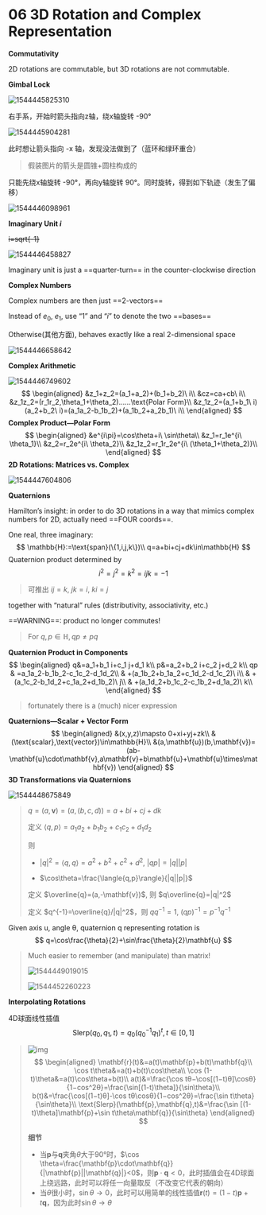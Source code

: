 # 06 3D Rotation and Complex Representation

**Commutativity**

2D rotations are commutable, but 3D rotations are not commutable.

**Gimbal Lock**

![1544445825310](assets/1544445825310.jpg)

右手系，开始时箭头指向z轴，绕x轴旋转 -90°

![1544445904281](assets/1544445904281.jpg)

此时想让箭头指向 -x 轴，发现没法做到了（蓝环和绿环重合）

> 假装图片的箭头是圆锥+圆柱构成的

只能先绕x轴旋转 -90°，再向y轴旋转 90°。同时旋转，得到如下轨迹（发生了偏移）

![1544446098961](assets/1544446098961.jpg)

**Imaginary Unit $i$**

~~i=sqrt{-1}~~

![1544446458827](assets/1544446458827.jpg)

Imaginary unit is just a ==quarter-turn== in the counter-clockwise direction 

**Complex Numbers**

Complex numbers are then just ==2-vectors== 

Instead of $e_0$, $e_1$, use “$1$” and “$i$” to denote the two ==bases== 

Otherwise(其他方面), behaves exactly like a real 2-dimensional space 

![1544446658642](assets/1544446658642.jpg)

**Complex Arithmetic**

![1544446749602](assets/1544446749602.jpg)
$$
\begin{aligned}
&z_1+z_2=(a_1+a_2)+(b_1+b_2)\ i\\
&cz=ca+cb\ i\\
&z_1z_2=(r_1r_2,\theta_1+\theta_2)......\text{Polar Form}\\
&z_1z_2=(a_1+b_1\ i)(a_2+b_2\ i)=(a_1a_2-b_1b_2)+(a_1b_2+a_2b_1)\ i\\
\end{aligned}
$$
**Complex Product—Polar Form**
$$
\begin{aligned}
&e^{i\pi}=\cos\theta+i\ \sin\theta\\
&z_1=r_1e^{i\ \theta_1}\\
&z_2=r_2e^{i\ \theta_2}\\
&z_1z_2=r_1r_2e^{i\ (\theta_1+\theta_2)}\\
\end{aligned}
$$
**2D Rotations: Matrices vs. Complex**

![1544447604806](assets/1544447604806.jpg)

**Quaternions**

Hamilton’s insight: in order to do 3D rotations in a way that mimics complex numbers for 2D, actually need ==FOUR coords==. 

One real, three imaginary: 
$$
\mathbb{H}:=\text{span}(\{1,i,j,k\})\\
q=a+bi+cj+dk\in\mathbb{H}
$$
Quaternion product determined by 
$$
i^2=j^2=k^2=ijk=-1
$$
>可推出 $ij=k,\ jk=i,\ ki=j$

together with “natural” rules (distributivity, associativity, etc.) 

==WARNING==: product no longer commutes! 

> For $q,p\in\mathbb{H},qp\ne pq$

**Quaternion Product in Components**
$$
\begin{aligned}
q&=a_1+b_1 i+c_1 j+d_1 k\\
p&=a_2+b_2 i+c_2 j+d_2 k\\
qp
& =a_1a_2-b_1b_2-c_1c_2-d_1d_2\\
& +(a_1b_2+b_1a_2+c_1d_2-d_1c_2)\ i\\
& +(a_1c_2-b_1d_2+c_1a_2+d_1b_2)\ j\\
& +(a_1d_2+b_1c_2-c_1b_2+d_1a_2)\ k\\
\end{aligned}
$$

> fortunately there is a (much) nicer expression

**Quaternions—Scalar + Vector Form**
$$
\begin{aligned}
&(x,y,z)\mapsto 0+xi+yj+zk\\
&(\text{scalar},\text{vector})\in\mathbb{H}\\
&(a,\mathbf{u})(b,\mathbf{v})=(ab-\mathbf{u}\cdot\mathbf{v},a\mathbf{v}+b\mathbf{u}+\mathbf{u}\times\mathbf{v})
\end{aligned}
$$
**3D Transformations via Quaternions**

![1544448675849](assets/1544448675849.jpg)

> $q=(a,\mathbf{v})=(a,(b,c,d))=a+bi+cj+dk$
>
> 定义 $\langle{q,p}\rangle=a_1a_2+b_1b_2+c_1c_2+d_1d_2$
>
> 则
>
> - $|q|^2=\langle{q,q}\rangle=a^2+b^2+c^2+d^2,\ |qp|=|q||p|$
>
> - $\cos\theta=\frac{\langle{q,p}\rangle}{|q||p|}$
>
> 定义 $\overline{q}=(a,-\mathbf{v})$, 则 $q\overline{q}=|q|^2$
>
> 定义 $q^{-1}=\overline{q}/|q|^2$，则 $qq^{-1} = 1,\ (qp)^{-1}=p^{-1}q^{-1}$

Given axis u, angle θ, quaternion q representing rotation is  
$$
q=\cos\frac{\theta}{2}+\sin\frac{\theta}{2}\mathbf{u}
$$

>Much easier to remember (and manipulate) than matrix! 
>
>![1544449019015](assets/1544449019015.jpg)
>
>![1544452260223](assets/1544452260223.jpg)

**Interpolating Rotations**

4D球面线性插值
$$
\text{Slerp}(q_0,q_1,t)=q_0(q_0^{-1}q_1)^t,t\in[0,1]
$$

>![img](assets/1544452129532.jpg)
>$$
>\begin{aligned}
>\mathbf{r}(t)&=a(t)\mathbf{p}+b(t)\mathbf{q}\\
>\cos t\theta&=a(t)+b(t)\cos\theta\\
>\cos (1-t)\theta&=a(t)\cos\theta+b(t)\\
>a(t)&=\frac{\cos tθ−\cos[(1−t)θ]\cosθ}{1−cos^2θ}=\frac{\sin[(1-t)\theta]}{\sin\theta}\\
>b(t)&=\frac{\cos[(1−t)θ]-\cos tθ\cosθ}{1−cos^2θ}=\frac{\sin t\theta}{\sin\theta}\\
>\text{Slerp}(\mathbf{p},\mathbf{q},t)&=\frac{\sin [(1-t)\theta]\mathbf{p}+\sin t\theta\mathbf{q}}{\sin\theta}
>\end{aligned}
>$$
>
>**细节**
>
>- 当$\mathbf{p}$与$\mathbf{q}$夹角$\theta$大于90°时，$\cos \theta=\frac{\mathbf{p}\cdot\mathbf{q}}{|\mathbf{p}||\mathbf{q}|}<0$，则$\mathbf{p}\cdot\mathbf{q}<0$，此时插值会在4D球面上绕远路，此时可以将任一向量取反（不改变它代表的朝向）
>- 当$\theta$很小时，$\sin \theta\to0$，此时可以用简单的线性插值$\mathbf{r}(t)=(1-t)\mathbf{p}+t\mathbf{q}$，因为此时$\sin \theta\to\theta$

<script type="text/javascript" src="http://cdn.mathjax.org/mathjax/latest/MathJax.js?config=TeX-AMS-MML_HTMLorMML"></script>
<script type="text/x-mathjax-config">
MathJax.Hub.Config({ tex2jax: {inlineMath: [['$', '$']]}, messageStyle: "none" });
</script>